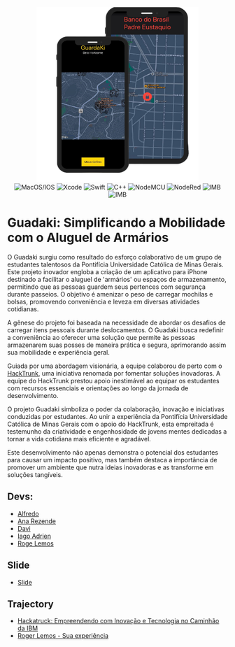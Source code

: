 <div align="center">
  <img aling="center" alt="interface" height="400" width="370" src="https://github.com/Miukiyn/GuadaKi/blob/main/img/guardakiInterface.png"/>
</div>
<div align="center">
  <img aling="center" alt="MacOS/IOS" height="30" width="30" src="https://cdn.jsdelivr.net/gh/devicons/devicon/icons/apple/apple-original.svg"/>
  <img aling="center" alt="Xcode" height="30" width="40" src="https://cdn.jsdelivr.net/gh/devicons/devicon/icons/xcode/xcode-original.svg"/>
  <img aling="center" alt="Swift" height="30" width="40" src="https://cdn.jsdelivr.net/gh/devicons/devicon/icons/swift/swift-original.svg"/>
  <img aling="center" alt="C++" height="30" width="40" src="https://cdn.jsdelivr.net/gh/devicons/devicon/icons/cplusplus/cplusplus-original.svg"/>
  <img aling="center" alt="NodeMCU" height="30" width="30" src="https://brandslogos.com/wp-content/uploads/images/large/arduino-logo-1.png"/>
  <img aling="center" alt="NodeRed" height="30" width="30" src="https://nodered.org/about/resources/media/node-red-icon.png"/>
  <img aling="center" alt="IMB" height="40" width="60" src="https://www.nicepng.com/png/full/858-8585442_cloud-native-intelligence-for-ibm-cloud-ibm-cloud.png"/>
  <img aling="center" alt="IMB" height="30" width="30" src="https://cdn-icons-png.flaticon.com/512/6080/6080697.png"/>
</div>

# Guadaki: Simplificando a Mobilidade com o Aluguel de Armários

O Guadaki surgiu como resultado do esforço colaborativo de um grupo de estudantes talentosos da Pontifícia Universidade Católica de Minas Gerais. Este projeto inovador engloba a criação de um aplicativo para iPhone destinado a facilitar o aluguel de 'armários' ou espaços de armazenamento, permitindo que as pessoas guardem seus pertences com segurança durante passeios. O objetivo é amenizar o peso de carregar mochilas e bolsas, promovendo conveniência e leveza em diversas atividades cotidianas.

A gênese do projeto foi baseada na necessidade de abordar os desafios de carregar itens pessoais durante deslocamentos. O Guadaki busca redefinir a conveniência ao oferecer uma solução que permite às pessoas armazenarem suas posses de maneira prática e segura, aprimorando assim sua mobilidade e experiência geral.

Guiada por uma abordagem visionária, a equipe colaborou de perto com o [HackTrunk](https://hackatruck.com.br/), uma iniciativa renomada por fomentar soluções inovadoras. A equipe do HackTrunk prestou apoio inestimável ao equipar os estudantes com recursos essenciais e orientações ao longo da jornada de desenvolvimento.

O projeto Guadaki simboliza o poder da colaboração, inovação e iniciativas conduzidas por estudantes. Ao unir a experiência da Pontifícia Universidade Católica de Minas Gerais com o apoio do HackTrunk, esta empreitada é testemunho da criatividade e engenhosidade de jovens mentes dedicadas a tornar a vida cotidiana mais eficiente e agradável.

Este desenvolvimento não apenas demonstra o potencial dos estudantes para causar um impacto positivo, mas também destaca a importância de promover um ambiente que nutra ideias inovadoras e as transforme em soluções tangíveis.

## Devs:
- [Alfredo](...)  
- [Ana Rezende](...)  
- [Davi](...)  
- [Iago Adrien](https://github.com/Miukiyn)  
- [Roge Lemos](...)  

## Slide
- [Slide](...)

## Trajectory
- [Hackatruck: Empreendendo com Inovação e Tecnologia no Caminhão da IBM](https://www.linkedin.com/pulse/hackatruck-empreendendo-com-inova%C3%A7%C3%A3o-e-tecnologia-da-ibm-ferreira/)
- [Roger Lemos - Sua experiência ](https://www.linkedin.com/feed/update/urn:li:activity:7076978883190824960/)


